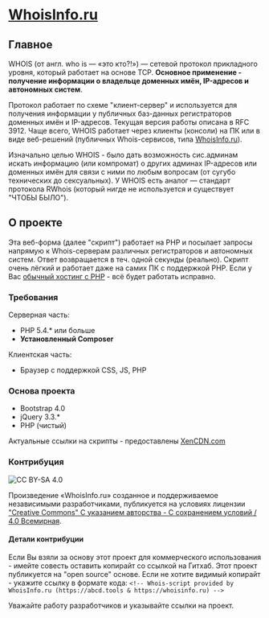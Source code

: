 # [WhoisInfo.ru](https://whoisinfo.ru)

## Главное
WHOIS (от англ. who is — «это кто?!») — сетевой протокол прикладного уровня, который работает на основе TCP. **Основное применение - получение информации о владельце доменных имён, IP-адресов и автономных систем**.

Протокол работает по схеме "клиент-сервер" и используется для получения информации у публичных баз-данных регистраторов доменных имён и IP-адресов. Текущая версия работы описана в RFC 3912. Чаще всего, WHOIS работает через клиенты (консоли) на ПК или в виде веб-решений (публичных Whois-сервисов, типа [WhoisInfo.ru](https://whoisinfo.ru)). 

Изначально целью WHOIS - было дать возможность сис.админам искать информацию (или компромат) о других админах IP-адресов или доменных имён для связи с ними по любым вопросам (от сугубо технических до сексуальных). У WHOIS есть аналог — стандарт протокола RWhois (который нигде не используется и существует "ЧТОБЫ БЫЛО").

## О проекте
Эта веб-форма (далее "скрипт") работает на PHP и посылает запросы напрямую к Whois-серверам различных регистраторов и автономных систем. Ответ возвращается в теч. одной секунды (реально). Скрипт очень лёгкий и работает даже на самих ПК с поддержкой PHP. Если у Вас [обычный хостинг с PHP](https://www.scalets.com) - всё будет работать исправно.

### Требования
Серверная часть:
- PHP 5.4.* или больше
- **Установленный Composer**

Клиентская часть:
- Браузер с поддержкой CSS, JS, PHP

### Основа проекта
- Bootstrap 4.0
- jQuery 3.3.*
- PHP (чистый)

Актуальные ссылки на скрипты - предоставлены [XenCDN.com](https://www.xencdn.com)

### Контрибуция

![CC BY-SA 4.0](https://i.creativecommons.org/l/by-sa/4.0/88x31.png)

Произведение «WhoisInfo.ru» созданное и поддерживаемое независимыми разработчиками, публикуется на условиях лицензии ["Creative Commons" С указанием авторства - С сохранением условий / 4.0 Всемирная](https://creativecommons.org/licenses/by-sa/4.0/deed.ru).

#### Детали контрибуции
Если Вы взяли за основу этот проект для коммерческого использования - имейте совесть оставить копирайт со ссылкой на Гитхаб. Этот проект публикуется на "open source" основе. Если не хотите видимый копирайт - укажите ссылку в формате кода: `<!-- Whois-script provided by WhoisInfo.ru (https://abcd.tools & https://whoisinfo.ru) -->`

Уважайте работу разработчиков и указывайте ссылки на проект.
